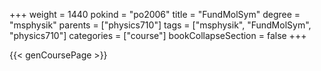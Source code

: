 +++
weight = 1440
pokind = "po2006"
title = "FundMolSym"
degree = "msphysik"
parents = ["physics710"]
tags = ["msphysik", "FundMolSym", "physics710"]
categories = ["course"]
bookCollapseSection = false
+++

{{< genCoursePage >}}
